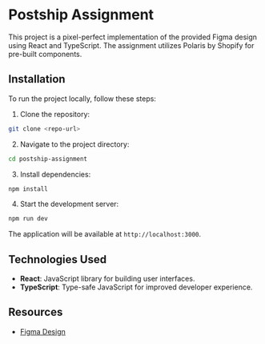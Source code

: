 

# Postship Assignment

This project is a pixel-perfect implementation of the provided Figma design using React and TypeScript. The assignment utilizes Polaris by Shopify for pre-built components.

## Installation

To run the project locally, follow these steps:

1. Clone the repository:

```bash
git clone <repo-url>
```

2. Navigate to the project directory:

```bash
cd postship-assignment
```

3. Install dependencies:

```bash
npm install
```

4. Start the development server:

```bash
npm run dev
```

The application will be available at `http://localhost:3000`.

## Technologies Used

- **React**: JavaScript library for building user interfaces.
- **TypeScript**: Type-safe JavaScript for improved developer experience.


## Resources

- [Figma Design](https://www.figma.com/file/C3Y1woHSYPL4oVH8z32KZi/Postship-Assignment?type=design&node-id=0%3A1&mode=design&t=mjBR0aa1kBwjNzHd-1)


